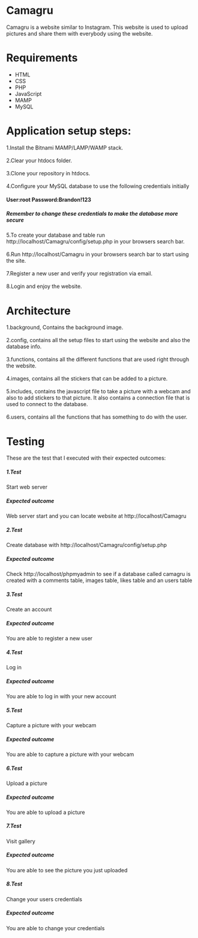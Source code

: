 # Camagru
Camagru is a website similar to Instagram. This website is used to upload pictures and share them with everybody using the website.
# Requirements
* HTML
* CSS
* PHP
* JavaScript
* MAMP
* MySQL

# Application setup steps:
1.Install the Bitnami MAMP/LAMP/WAMP stack.\
\
2.Clear your htdocs folder.\
\
3.Clone your repository in htdocs.\
\
4.Configure your MySQL database to use the following credentials initially
#### User:root Password:Brandon!123

##### Remember to change these credentials to make the database more secure

5.To create your database and table run http://localhost/Camagru/config/setup.php in your browsers search bar.\
\
6.Run http://localhost/Camagru in your browsers search bar to start using the site.\
\
7.Register a new user and verify your registration via email.\
\
8.Login and enjoy the website.
# Architecture
1.background, Contains the background image.\
\
2.config, contains all the setup files to start using the website and also the database info.\
\
3.functions, contains all the different functions that are used right through the website.\
\
4.images, contains all the stickers that can be added to a picture.\
\
5.includes, contains the javascript file to take a picture with a webcam and also to add stickers to that picture. It also contains a connection file that is used to connect to the database.\
\
6.users, contains all the functions that has something to do with the user.

# Testing
These are the test that I executed with their expected outcomes:
##### 1.Test
Start web server
##### Expected outcome
Web server start and you can locate website at http://localhost/Camagru
##### 2.Test
Create database with http://localhost/Camagru/config/setup.php
##### Expected outcome
Check http://localhost/phpmyadmin to see if a database called camagru is created with a comments table, images table, likes table and an users table
##### 3.Test
Create an account
##### Expected outcome
You are able to register a new user
##### 4.Test
Log in
##### Expected outcome
You are able to log in with your new account
##### 5.Test
Capture a picture with your webcam
##### Expected outcome
You are able to capture a picture with your webcam
##### 6.Test
Upload a picture
##### Expected outcome
You are able to upload a picture
##### 7.Test
Visit gallery
##### Expected outcome
You are able to see the picture you just uploaded
##### 8.Test
Change your users credentials
##### Expected outcome
You are able to change your credentials

